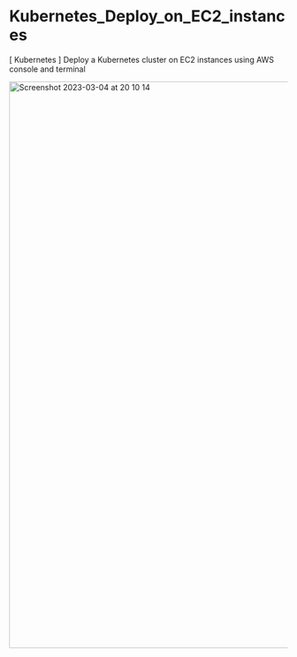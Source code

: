 # Kubernetes_Deploy_on_EC2_instances
[ Kubernetes ] Deploy a Kubernetes cluster on EC2 instances using AWS console and terminal

<img width="1024" alt="Screenshot 2023-03-04 at 20 10 14" src="https://user-images.githubusercontent.com/104728608/222926861-517cf276-0372-4df4-960e-0ce31e9522ff.png">

